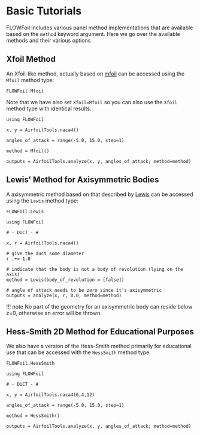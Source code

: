 # Basic Tutorials

FLOWFoil includes various panel method implementations that are available based on the `method` keyword argument.
Here we go over the available methods and their various options

## Xfoil Method

An Xfoil-like method, actually based on [mfoil](https://websites.umich.edu/~kfid/codes.html) can be accessed using the `Mfoil` method type:

```@docs
FLOWFoil.Mfoil
```

Note that we have also set `Xfoil=Mfoil` so you can also use the `Xfoil` method type with identical results.

```@example mfoil
using FLOWFoil

x, y = AirfoilTools.naca4()

angles_of_attack = range(-5.0, 15.0, step=1)

method = Mfoil()

outputs = AirfoilTools.analyze(x, y, angles_of_attack; method=method)
```

## Lewis' Method for Axisymmetric Bodies

A axisymmetric method based on that described by [Lewis](https://doi.org/10.1017/CBO9780511529542) can be accessed using the `Lewis` method type:

```@docs
FLOWFoil.Lewis
```

```@example lewis
using FLOWFoil

# - DUCT - #

x, r = AirfoilTools.naca4()

# give the duct some diameter
r .+= 1.0

# indicate that the body is not a body of revolution (lying on the axis)
method = Lewis(body_of_revolution = [false])

# angle of attack needs to be zero since it's axisymmetric
outputs = analyze(x, r, 0.0; method=method)
```

!!! note
    No part of the geometry for an axisymmetric body can reside below z=0, otherwise an error will be thrown.


<!-- ## Martensen's Method for Periodic Bodies (Cascades) -->

<!-- A periodic method for cascade analysis based on that developed by [Martensen](https://archive.org/details/nasa_techdoc_19710021012) can be accessed using the `Martensen` method type: -->

<!-- ```@docs -->
<!-- FLOWFoil.Martensen -->
<!-- ``` -->

<!-- ```@example martensen -->
<!-- using FLOWFoil -->

<!-- # - DUCT - # -->

<!-- x, y = AirfoilTools.naca4(6,4,12) -->

<!-- angles_of_attack = range(-5.0, 15.0, step=1) -->

<!-- method = Martensen(pitch=2.0*pi/15.0) -->

<!-- outputs = AirfoilTools.analyze(x, y, angles_of_attack; method=method) -->
<!-- ``` -->

## Hess-Smith 2D Method for Educational Purposes

We also have a version of the Hess-Smith method primarily for educational use that can be accessed with the `HessSmith` method type:

```@docs
FLOWFoil.HessSmith
```

```@example hesssmith
using FLOWFoil

# - DUCT - #

x, y = AirfoilTools.naca4(6,4,12)

angles_of_attack = range(-5.0, 15.0, step=1)

method = HessSmith()

outputs = AirfoilTools.analyze(x, y, angles_of_attack; method=method)
```
